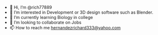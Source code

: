 - 👋 Hi, I’m @rich77889
- 👀 I’m interested in Development or 3D design software such as Blender.
- 🌱 I’m currently learning Biology in college
- 💞️ I’m looking to collaborate on Jobs
- 📫 How to reach me hernandezrichard333@yahoo.com

<!---
rich77889/rich77889 is a ✨ special ✨ repository because its `README.md` (this file) appears on your GitHub profile.
You can click the Preview link to take a look at your changes.
--->
